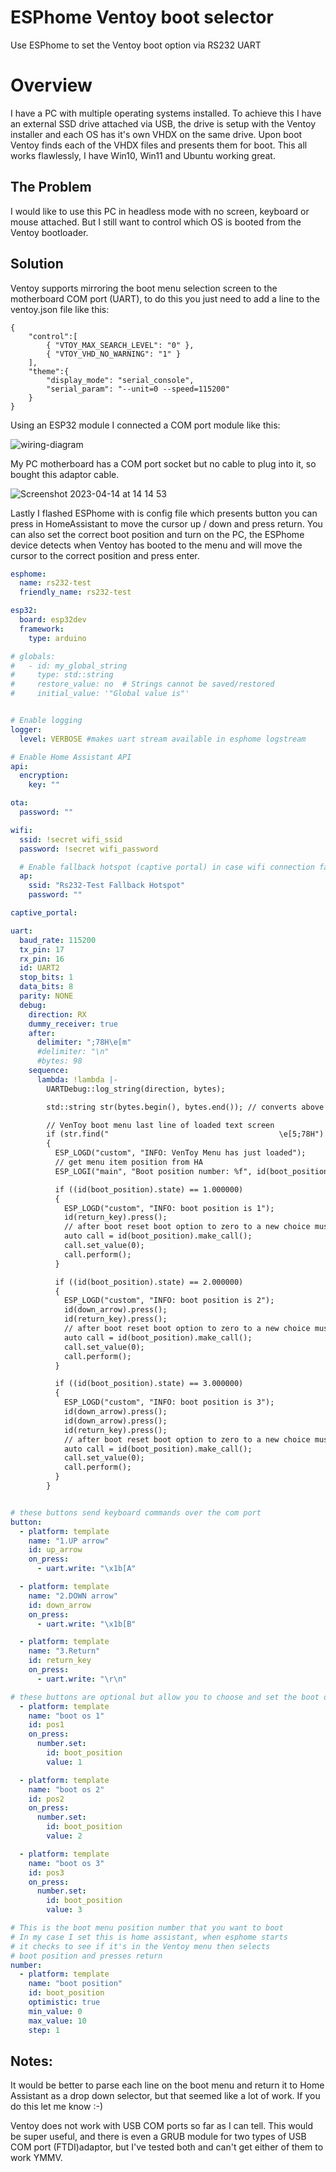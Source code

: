 # ESPhome Ventoy boot selector
 Use ESPhome to set the Ventoy boot option via RS232 UART

# Overview
I have a PC with multiple operating systems installed. To achieve this I have an external SSD drive attached via USB, the drive is setup with the Ventoy installer and each OS has it's own VHDX on the same drive. Upon boot Ventoy finds each of the VHDX files and presents them for boot. This all works flawlessly, I have Win10, Win11 and Ubuntu working great.

## The Problem
I would like to use this PC in headless mode with no screen, keyboard or mouse attached. But I still want to control which OS is booted from the Ventoy bootloader.

## Solution
Ventoy supports mirroring the boot menu selection screen to the motherboard COM port (UART), to do this you just need to add a line to the ventoy.json file like this:

```
{
    "control":[
        { "VTOY_MAX_SEARCH_LEVEL": "0" },
        { "VTOY_VHD_NO_WARNING": "1" }
    ],
    "theme":{
        "display_mode": "serial_console",
        "serial_param": "--unit=0 --speed=115200"
    }
}
```

Using an ESP32 module I connected a COM port module like this:

![wiring-diagram](https://user-images.githubusercontent.com/6509533/232055543-6ee5cb83-e1e6-4b02-ba04-a77a95813440.jpg)

My PC motherboard has a COM port socket but no cable to plug into it, so bought this adaptor cable.

![Screenshot 2023-04-14 at 14 14 53](https://user-images.githubusercontent.com/6509533/232055584-6382896a-dad0-480b-9000-c0747c3a1cd6.jpg)

Lastly I flashed ESPhome with is config file which presents button you can press in HomeAssistant to move the cursor up / down and press return. You can also set the correct boot position and turn on the PC, the ESPhome device detects when Ventoy has booted to the menu and will move the cursor to the correct position and press enter.

```yaml
esphome:
  name: rs232-test
  friendly_name: rs232-test

esp32:
  board: esp32dev
  framework:
    type: arduino

# globals:
#   - id: my_global_string
#     type: std::string
#     restore_value: no  # Strings cannot be saved/restored
#     initial_value: '"Global value is"'


# Enable logging
logger:
  level: VERBOSE #makes uart stream available in esphome logstream

# Enable Home Assistant API
api:
  encryption:
    key: ""

ota:
  password: ""

wifi:
  ssid: !secret wifi_ssid
  password: !secret wifi_password

  # Enable fallback hotspot (captive portal) in case wifi connection fails
  ap:
    ssid: "Rs232-Test Fallback Hotspot"
    password: ""

captive_portal:

uart:
  baud_rate: 115200
  tx_pin: 17
  rx_pin: 16
  id: UART2
  stop_bits: 1
  data_bits: 8
  parity: NONE
  debug:
    direction: RX
    dummy_receiver: true
    after:
      delimiter: ";78H\e[m"
      #delimiter: "\n"
      #bytes: 98
    sequence:
      lambda: !lambda |-
        UARTDebug::log_string(direction, bytes); 

        std::string str(bytes.begin(), bytes.end()); // converts above to a string 

        // VenToy boot menu last line of loaded text screen
        if (str.find("                                      \e[5;78H") != std::string::npos) 
        {
          ESP_LOGD("custom", "INFO: VenToy Menu has just loaded");
          // get menu item position from HA
          ESP_LOGI("main", "Boot position number: %f", id(boot_position).state);

          if ((id(boot_position).state) == 1.000000)
          {
            ESP_LOGD("custom", "INFO: boot position is 1");
            id(return_key).press();
            // after boot reset boot option to zero to a new choice must be made on next boot
            auto call = id(boot_position).make_call();
            call.set_value(0);
            call.perform();
          }

          if ((id(boot_position).state) == 2.000000)
          {
            ESP_LOGD("custom", "INFO: boot position is 2");
            id(down_arrow).press();
            id(return_key).press();
            // after boot reset boot option to zero to a new choice must be made on next boot
            auto call = id(boot_position).make_call();
            call.set_value(0);
            call.perform();
          }

          if ((id(boot_position).state) == 3.000000)
          {
            ESP_LOGD("custom", "INFO: boot position is 3");
            id(down_arrow).press();
            id(down_arrow).press();
            id(return_key).press();
            // after boot reset boot option to zero to a new choice must be made on next boot
            auto call = id(boot_position).make_call();
            call.set_value(0);
            call.perform();
          }
        }


# these buttons send keyboard commands over the com port
button:
  - platform: template 
    name: "1.UP arrow"
    id: up_arrow
    on_press:
      - uart.write: "\x1b[A"

  - platform: template
    name: "2.DOWN arrow"
    id: down_arrow
    on_press:
      - uart.write: "\x1b[B"

  - platform: template
    name: "3.Return"
    id: return_key
    on_press:
      - uart.write: "\r\n"

# these buttons are optional but allow you to choose and set the boot os position using a button on HomeAssistant
  - platform: template 
    name: "boot os 1"
    id: pos1
    on_press:
      number.set:
        id: boot_position
        value: 1

  - platform: template 
    name: "boot os 2"
    id: pos2
    on_press:
      number.set:
        id: boot_position
        value: 2

  - platform: template 
    name: "boot os 3"
    id: pos3
    on_press:
      number.set:
        id: boot_position
        value: 3

# This is the boot menu position number that you want to boot
# In my case I set this is home assistant, when esphome starts
# it checks to see if it's in the Ventoy menu then selects
# boot position and presses return
number:
  - platform: template
    name: "boot position"
    id: boot_position
    optimistic: true
    min_value: 0
    max_value: 10
    step: 1
```

## Notes:

It would be better to parse each line on the boot menu and return it to Home Assistant as a drop down selector, but that seemed like a lot of work. If you do this let me know :-)

Ventoy does not work with USB COM ports so far as I can tell. This would be super useful, and there is even a GRUB module for two types of USB COM port (FTDI)adaptor, but I've tested both and can't get either of them to work YMMV.
